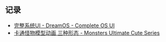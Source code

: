 ## 记录

- [完整系统UI - DreamOS - Complete OS UI](https://assetstore.unity.com/packages/tools/gui/dreamos-complete-os-ui-188483)
- [卡通怪物模型动画 三种形态 - Monsters Ultimate Cute Series](https://assetstore.unity.com/packages/3d/characters/creatures/monsters-ultimate-pack-01-cute-series-167028)